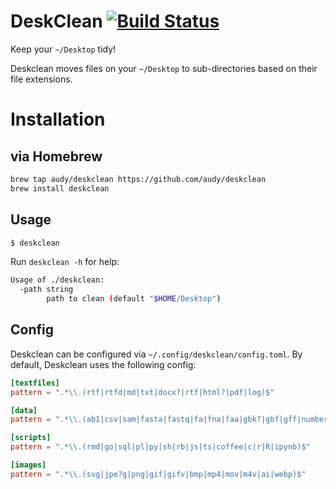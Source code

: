 # DeskClean [![Build Status](https://travis-ci.org/audy/deskclean.svg?branch=master)](https://travis-ci.org/audy/deskclean)

Keep your `~/Desktop` tidy!

Deskclean moves files on your `~/Desktop` to sub-directories based on their file extensions.

# Installation

## via Homebrew

```sh
brew tap audy/deskclean https://github.com/audy/deskclean
brew install deskclean
```

## Usage

```sh
$ deskclean
```

Run `deskclean -h` for help:

```sh
Usage of ./deskclean:
  -path string
        path to clean (default "$HOME/Desktop")
```

## Config

Deskclean can be configured via `~/.config/deskclean/config.toml`. By default,
Deskclean uses the following config:

```toml
[textfiles]
pattern = ".*\\.(rtf|rtfd|md|txt|docx?|rtf|html?|pdf|log)$"

[data]
pattern = ".*\\.(ab1|csv|sam|fasta|fastq|fa|fna|faa|gbk?|gbf|gff|numbers|aln|zip|tar.gz|xlsx?|sqlite|json?)$"

[scripts]
pattern = ".*\\.(rmd|go|sql|pl|py|sh|rb|js|ts|coffee|c|r|R|ipynb)$"

[images]
pattern = ".*\\.(svg|jpe?g|png|gif|gifv|bmp|mp4|mov|m4v|ai|webp)$"
```
